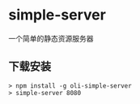 # simple-server

一个简单的静态资源服务器

## 下载安装

	> npm install -g oli-simple-server
	> simple-server 8080
  
